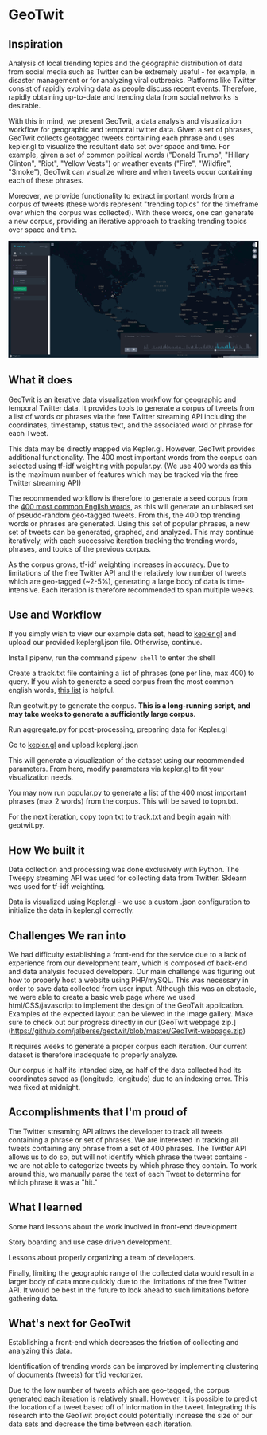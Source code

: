 # GeoTwit

## Inspiration

Analysis of local trending topics and the geographic distribution of data from social media such as Twitter can be extremely useful - for example, in disaster management or for analyzing viral outbreaks. Platforms like Twitter consist of rapidly evolving data as people discuss recent events. Therefore, rapidly obtaining up-to-date and trending data from social networks is desirable.

With this in mind, we present GeoTwit, a data analysis and visualization workflow for geographic and temporal twitter data. Given a set of phrases, GeoTwit collects geotagged tweets containing each phrase and uses kepler.gl to visualize the resultant data set over space and time. For example, given a set of common political words ("Donald Trump", "Hillary Clinton", "Riot", "Yellow Vests") or weather events ("Fire", "Wildfire", "Smoke"), GeoTwit can visualize where and when tweets occur containing each of these phrases.

Moreover, we provide functionality to extract important words from a corpus of tweets (these words represent "trending topics" for the timeframe over which the corpus was collected). With these words, one can generate a new corpus, providing an iterative approach to tracking trending topics over space and time.

![Kepler.gl visualization](screenshot.png)

## What it does

GeoTwit is an iterative data visualization workflow for geographic and temporal Twitter data. It provides tools to generate a corpus of tweets from a list of words or phrases via the free Twitter streaming API including the coordinates, timestamp, status text, and the associated word or phrase for each Tweet.

This data may be directly mapped via Kepler.gl. However, GeoTwit provides additional functionality. The 400 most important words from the corpus can selected using tf-idf weighting with popular.py. (We use 400 words as this is the maximum number of features which may be tracked via the free Twitter streaming API)

The recommended workflow is therefore to generate a seed corpus from the [400 most common English words](https://gist.github.com/deekayen/4148741), as this will generate an unbiased set of pseudo-random geo-tagged tweets. From this, the 400 top trending words or phrases are generated. Using this set of popular phrases, a new set of tweets can be generated, graphed, and analyzed. This may continue iteratively, with each successive iteration tracking the trending words, phrases, and topics of the previous corpus.

As the corpus grows, tf-idf weighting increases in accuracy. Due to limitations of the free Twitter API and the relatively low number of tweets which are geo-tagged (~2-5%), generating a large body of data is time-intensive. Each iteration is therefore recommended to span multiple weeks.

## Use and Workflow

If you simply wish to view our example data set, head to [kepler.gl](http://kepler.gl/demo) and upload our provided keplergl.json file. Otherwise, continue.

Install pipenv, run the command  `pipenv shell` to enter the shell

Create a track.txt file containing a list of phrases (one per line, max 400) to query. If you wish to generate a seed corpus from the most common english words, [this list](https://gist.github.com/deekayen/4148741) is helpful.

Run geotwit.py to generate the corpus. **This is a long-running script, and may take weeks to generate a sufficiently large corpus**.

Run aggregate.py for post-processing, preparing data for Kepler.gl

Go to [kepler.gl](http://kepler.gl/demo) and upload keplergl.json

This will generate a visualization of the dataset using our recommended parameters. From here, modify parameters via kepler.gl to fit your visualization needs.

You may now run popular.py to generate a list of the 400 most important phrases (max 2 words) from the corpus. This will be saved to topn.txt.

For the next iteration, copy topn.txt to track.txt and begin again with geotwit.py.

## How We built it

Data collection and processing was done exclusively with Python. The Tweepy streaming API was used for collecting data from Twitter. Sklearn was used for tf-idf weighting.

Data is visualized using Kepler.gl - we use a custom .json configuration to initialize the data in kepler.gl correctly.

## Challenges We ran into

We had difficulty establishing a front-end for the service due to a lack of experience from our development team, which is composed of back-end and data analysis focused developers. Our main challenge was figuring out how to properly host a website using PHP/mySQL. This was necessary in order to save data collected from user input. Although this was an obstacle, we were able to create a basic web page where we used html/CSS/javascript to implement the design of the GeoTwit application. Examples of the expected layout can be viewed in the image gallery. Make sure to check out our progress directly in our [GeoTwit webpage zip.] (https://github.com/jalberse/geotwit/blob/master/GeoTwit-webpage.zip)

It requires weeks to generate a proper corpus each iteration. Our current dataset is therefore inadequate to properly analyze.

Our corpus is half its intended size, as half of the data collected had its coordinates saved as (longitude, longitude) due to an indexing error. This was fixed at midnight.

## Accomplishments that I'm proud of

The Twitter streaming API allows the developer to track all tweets containing a phrase or set of phrases. We are interested in tracking all tweets containing any phrase from a set of 400 phrases. The Twitter API allows us to do so, but will not identify which phrase the tweet contains - we are not able to categorize tweets by which phrase they contain. To work around this, we manually parse the text of each Tweet to determine for which phrase it was a "hit."

## What I learned

Some hard lessons about the work involved in front-end development.

Story boarding and use case driven development.

Lessons about properly organizing a team of developers.

Finally, limiting the geographic range of the collected data would result in a larger body of data more quickly due to the limitations of the free Twitter API. It would be best in the future to look ahead to such limitations before gathering data.

## What's next for GeoTwit

Establishing a front-end which decreases the friction of collecting and analyzing this data.

Identification of trending words can be improved by implementing clustering of documents (tweets) for tfid vectorizer.

Due to the low number of tweets which are geo-tagged, the corpus generated each iteration is relatively small. However, it is possible to predict the location of a tweet based off of information in the tweet. Integrating this research into the GeoTwit project could potentially increase the size of our data sets and decrease the time between each iteration.
